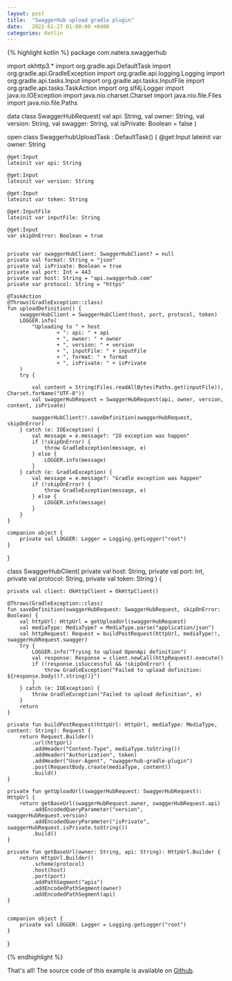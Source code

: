```yaml
---
layout: post
title:  "SwaggerHub upload gradle plugin"
date:   2022-01-27 01:00:00 +0400
categories: Kotlin
---
```


{% highlight kotlin %}
package com.natera.swaggerhub

import okhttp3.*
import org.gradle.api.DefaultTask
import org.gradle.api.GradleException
import org.gradle.api.logging.Logging
import org.gradle.api.tasks.Input
import org.gradle.api.tasks.InputFile
import org.gradle.api.tasks.TaskAction
import org.slf4j.Logger
import java.io.IOException
import java.nio.charset.Charset
import java.nio.file.Files
import java.nio.file.Paths

data class SwaggerHubRequest(
val api: String,
val owner: String,
val version: String,
val swagger: String,
val isPrivate: Boolean = false
)


open class SwaggerhubUploadTask : DefaultTask() {
@get:Input
lateinit var owner: String

    @get:Input
    lateinit var api: String

    @get:Input
    lateinit var version: String

    @get:Input
    lateinit var token: String

    @get:InputFile
    lateinit var inputFile: String

    @get:Input
    var skipOnError: Boolean = true


    private var swaggerHubClient: SwaggerHubClient? = null
    private val format: String = "json"
    private val isPrivate: Boolean = true
    private val port: Int = 443
    private var host: String = "api.swaggerhub.com"
    private var protocol: String = "https"

    @TaskAction
    @Throws(GradleException::class)
    fun uploadDefinition() {
        swaggerHubClient = SwaggerHubClient(host, port, protocol, token)
        LOGGER.info(
            "Uploading to " + host
                    + ": api: " + api
                    + ", owner: " + owner
                    + ", version: " + version
                    + ", inputFile: " + inputFile
                    + ", format: " + format
                    + ", isPrivate: " + isPrivate
        )
        try {

            val content = String(Files.readAllBytes(Paths.get(inputFile)), Charset.forName("UTF-8"))
            val swaggerHubRequest = SwaggerHubRequest(api, owner, version, content, isPrivate)

            swaggerHubClient!!.saveDefinition(swaggerHubRequest, skipOnError)
        } catch (e: IOException) {
            val message = e.message?: "IO exception was happen"
            if (!skipOnError) {
                throw GradleException(message, e)
            } else {
                LOGGER.info(message)
            }
        } catch (e: GradleException) {
            val message = e.message?: "Gradle exception was happen"
            if (!skipOnError) {
                throw GradleException(message, e)
            } else {
                LOGGER.info(message)
            }
        }
    }

    companion object {
        private val LOGGER: Logger = Logging.getLogger("root")
    }
}

class SwaggerHubClient(
private val host: String,
private val port: Int,
private val protocol: String,
private val token: String
) {

    private val client: OkHttpClient = OkHttpClient()

    @Throws(GradleException::class)
    fun saveDefinition(swaggerHubRequest: SwaggerHubRequest, skipOnError: Boolean) {
        val httpUrl: HttpUrl = getUploadUrl(swaggerHubRequest)
        val mediaType: MediaType? = MediaType.parse("application/json")
        val httpRequest: Request = buildPostRequest(httpUrl, mediaType!!, swaggerHubRequest.swagger)
        try {
            LOGGER.info("Trying to upload OpenApi definition")
            val response: Response = client.newCall(httpRequest).execute()
            if (!response.isSuccessful && !skipOnError) {
                throw GradleException("Failed to upload definition: ${response.body()?.string()}")
            }
        } catch (e: IOException) {
            throw GradleException("Failed to upload definition", e)
        }
        return
    }

    private fun buildPostRequest(httpUrl: HttpUrl, mediaType: MediaType, content: String): Request {
        return Request.Builder()
            .url(httpUrl)
            .addHeader("Content-Type", mediaType.toString())
            .addHeader("Authorization", token)
            .addHeader("User-Agent", "swaggerhub-gradle-plugin")
            .post(RequestBody.create(mediaType, content))
            .build()
    }

    private fun getUploadUrl(swaggerHubRequest: SwaggerHubRequest): HttpUrl {
        return getBaseUrl(swaggerHubRequest.owner, swaggerHubRequest.api)
            .addEncodedQueryParameter("version", swaggerHubRequest.version)
            .addEncodedQueryParameter("isPrivate", swaggerHubRequest.isPrivate.toString())
            .build()
    }

    private fun getBaseUrl(owner: String, api: String): HttpUrl.Builder {
        return HttpUrl.Builder()
            .scheme(protocol)
            .host(host)
            .port(port)
            .addPathSegment("apis")
            .addEncodedPathSegment(owner)
            .addEncodedPathSegment(api)
    }


    companion object {
        private val LOGGER: Logger = Logging.getLogger("root")
    }

}

{% endhighlight %}

That's all!
The source code of this example is available on [Github](https://github.com/bocharoviliyav/).


